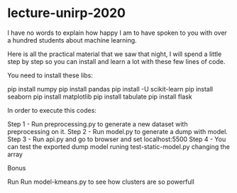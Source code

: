 # lecture-unirp-2020


I have no words to explain how happy I am to have spoken to you with over a hundred students about machine learning.

Here is all the practical material that we saw that night, I will spend a little step by step so you can install and learn a lot with these few lines of code.

You need to install these libs:

pip install numpy
pip install pandas
pip install -U scikit-learn
pip install seaborn
pip install matplotlib
pip install tabulate
pip install flask

In order to execute this codes:

Step 1 - Run preprocessing.py to generate a new dataset with preprocessing on it.
Step 2 - Run model.py to generate a dump with model.
Step 3 - Run api.py and go to browser and set localhost:5500
Step 4 - You can test the exported dump model runing test-static-model.py changing the array

Bonus

Run 
Run model-kmeans.py to see how clusters are so powerfull
